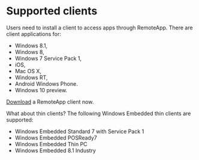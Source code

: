 
<properties 
    pageTitle="Supported clients"
    description="Learn what clients are supported for RemoteApp" 
    services="remoteapp" 
    solutions="" documentationCenter="" 
    authors="lizap" 
    manager="mbaldwin" />

<tags 
    ms.service="remoteapp" 
    ms.workload="compute" 
    ms.tgt_pltfrm="na" 
    ms.devlang="na" 
    ms.topic="article" 
    ms.date="02/19/2015" 
    ms.author="elizapo" />



# Supported clients

Users need to install a client to access apps through RemoteApp. There are client applications for:

 - Windows 8.1, 
 - Windows 8, 
 - Windows 7 Service Pack 1, 
 - iOS, 
 - Mac OS X, 
 - Windows RT, 
 - Android Windows Phone. 
 - Windows 10 preview.

[Download](https://www.remoteapp.windowsazure.com/ClientDownload/AllClients.aspx) a RemoteApp client now.

What about thin clients? The following Windows Embedded thin clients are supported:

- Windows Embedded Standard 7 with Service Pack 1
- Windows Embedded POSReady7 
- Windows Embedded Thin PC 
- Windows Embedded 8.1 Industry
